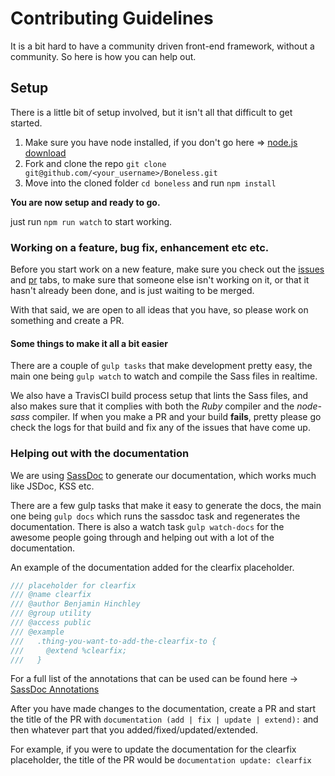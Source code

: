 # Contributing Guidelines

It is a bit hard to have a community driven front-end framework, without a community.
So here is how you can help out.

## Setup
There is a little bit of setup involved, but it isn't all that difficult to get started.

1. Make sure you have node installed, if you don't go here => [node.js download](https://nodejs.org/download/)
3. Fork and clone the repo `git clone git@github.com/<your_username>/Boneless.git`
4. Move into the cloned folder `cd boneless` and run `npm install`

**You are now setup and ready to go.**

just run `npm run watch` to start working.

### Working on a feature, bug fix, enhancement etc etc.
Before you start work on a new feature, make sure you check out the [issues](https://github.com/whatsnewsaes/Boneless/issues) and [pr](https://github.com/whatsnewsaes/Boneless/pulls) tabs, to make sure that someone else isn't working on it, or that it hasn't already been done, and is just waiting to be merged.

With that said, we are open to all ideas that you have, so please work on something and create a PR.

#### Some things to make it all a bit easier
There are a couple of `gulp tasks` that make development pretty easy, the main one being `gulp watch` to watch and compile the Sass files in realtime.

We also have a TravisCI build process setup that lints the Sass files, and also makes sure that it complies with both the *Ruby* compiler and the *node-sass* compiler. If when you make a PR and your build **fails**, pretty please go check the logs for that build and fix any of the issues that have come up.

### Helping out with the documentation
We are using [SassDoc](http://sassdoc.com/) to generate our documentation, which works much like JSDoc, KSS etc.

There are a few gulp tasks that make it easy to generate the docs, the main one being `gulp docs` which runs the sassdoc task and regenerates the documentation. There is also a watch task `gulp watch-docs` for the awesome people going through and helping out with a lot of the documentation.

An example of the documentation added for the clearfix placeholder.
```scss
/// placeholder for clearfix
/// @name clearfix
/// @author Benjamin Hinchley
/// @group utility
/// @access public
/// @example
///   .thing-you-want-to-add-the-clearfix-to {
///     @extend %clearfix;
///   }
```

For a full list of the annotations that can be used can be found here -> [SassDoc Annotations](http://sassdoc.com/annotations/)

After you have made changes to the documentation, create a PR and start the title of the PR with `documentation (add | fix | update | extend):` and then whatever part that you added/fixed/updated/extended.

For example, if you were to update the documentation for the clearfix placeholder, the title of the PR would be `documentation update: clearfix`
